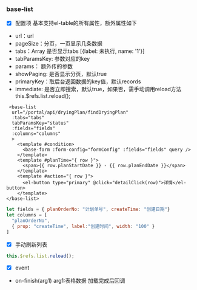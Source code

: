 ### base-list

- [x] 配置项 基本支持el-table的所有属性，额外属性如下
- url：url
- pageSize：分页，一页显示几条数据
- tabs：Array 是否显示tabs [{label: 未执行, name: '1'}]
- tabParamsKey: 参数对应的key
- params： 额外传的参数
- showPaging: 是否显示分页，默认true
- primaryKey：取后台返回数据的key值，默认records
- immediate: 是否立即搜索，默认true，如果否，需手动调用reload方法 this.$refs.list.reload();

```vue
 <base-list
  url="/portal/api/dryingPlan/findDryingPlan"
  :tabs="tabs"
  tabParamsKey="status"
  :fields="fields"
  :columns="columns"
  >
    <template #condition>
      <base-form :form-config="formConfig" :fields="fields" query />
    </template>
    <template #planTime="{ row }">
      <span>{{ row.planStartDate }} - {{ row.planEndDate }}</span>
    </template>
    <template #action="{ row }">
      <el-button type="primary" @click="detailClick(row)">详情</el-button>
    </template>
</base-list>
```
```javascript
let fields = { planOrderNo: "计划单号", createTime: "创建日期"}
let columns = [
  "planOrderNo",
  { prop: "createTime", label:"创建时间", width: "100" }
]
```

- [x] 手动刷新列表
```javascript
this.$refs.list.reload();
```

- [x] event
- on-finish(arg1)  arg1:表格数据 加载完成后回调